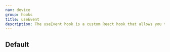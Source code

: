 ```yaml
---
nav: device
group: hooks
title: useEvent
description: The useEvent hook is a custom React hook that allows you to subscribe to and handle various events, including keyboard and mouse events. It takes an event name and a callback function as parameters and attaches the event listener to the specified element (default is window). This hook is useful for handling event-related logic in React components.
---
```


## Default

<code src="./demos/index.tsx" nopadding></code>
